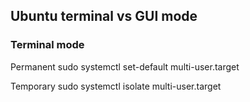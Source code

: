 ## Ubuntu terminal vs GUI mode

### Terminal mode

Permanent
sudo systemctl set-default multi-user.target

Temporary
sudo systemctl isolate multi-user.target
